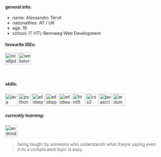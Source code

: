 #### general info:
- name:‏‏‎‎ Alessandro Tervit
- nationalities: 󠁧AT / UK
- age:‎  19
- school: ‎‏‏‎IT HTL-Rennweg Web Development
  
#### favourite IDEs:
 [<img src='https://cdn.jsdelivr.net/npm/simple-icons@3.0.1/icons/intellijidea.svg' alt='intellijidea' height='40'>](https://www.jetbrains.com/idea/) [<img src='https://cdn.jsdelivr.net/npm/simple-icons@3.0.1/icons/webstorm.svg' alt='webstorm' height='40'>](https://www.jetbrains.com/webstorm/)

‎‎
‎
##### skills:
[<img src='https://cdn.jsdelivr.net/npm/simple-icons@3.0.1/icons/java.svg' alt='java' height='40'>](https://www.codecademy.com/resources/blog/what-is-java-used-for/)  [<img src='https://cdn.jsdelivr.net/npm/simple-icons@3.0.1/icons/python.svg' alt='python' height='40'>](https://www.codecademy.com/resources/blog/what-is-python-used-for/)  [<img src='https://cdn.jsdelivr.net/npm/simple-icons@3.0.1/icons/adobephotoshop.svg' alt='adobephotoshop' height='40'>](https://www.adobe.com/at/products/photoshop.html)  [<img src='https://cdn.jsdelivr.net/npm/simple-icons@3.0.1/icons/adobepremierepro.svg' alt='adobepremierepro' height='40'>](https://www.adobe.com/at/products/premiere.html)  [<img src='https://cdn.jsdelivr.net/npm/simple-icons@3.0.1/icons/adobeaftereffects.svg' alt='adobeaftereffects' height='40'>](https://www.adobe.com/at/products/aftereffects.html)  [<img src='https://cdn.jsdelivr.net/npm/simple-icons@3.0.1/icons/html5.svg' alt='html5' height='40'>](https://developer.mozilla.org/en-US/docs/Learn/Getting_started_with_the_web/HTML_basics)  [<img src='https://cdn.jsdelivr.net/npm/simple-icons@3.0.1/icons/css3.svg' alt='css3' height='40'>](https://developer.mozilla.org/en-US/docs/Learn/CSS/First_steps/What_is_CSS)  [<img src='https://cdn.jsdelivr.net/npm/simple-icons@3.0.1/icons/javascript.svg' alt='javascript' height='40'>](https://developer.mozilla.org/en-US/docs/Learn/JavaScript/First_steps/What_is_JavaScript )  [<img src='https://cdn.jsdelivr.net/npm/simple-icons@3.0.1/icons/arduino.svg' alt='arduino' height='40'>](https://docs.arduino.cc/learn/starting-guide/whats-arduino)
‎‎‎‎‎‎‎
‎
##### currently learning:
[<img src='https://cdn.jsdelivr.net/npm/simple-icons@3.0.1/icons/android.svg' alt='android' height='40'>](https://www.jetbrains.com/help/idea/create-your-first-android-application.html#ff386a08)  
> being taught by someone who understands what theyre saying even if its a complicated topic is easy
